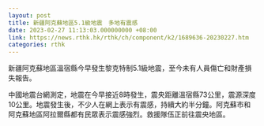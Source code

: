 ```yaml
---
layout: post
title: 新疆阿克蘇地區5.1級地震　多地有震感
date: 2023-02-27 11:13:03.000000000 +08:00
link: https://news.rthk.hk/rthk/ch/component/k2/1689636-20230227.htm
categories: rthk
---
```


新疆阿克蘇地區溫宿縣今早發生黎克特制5.1級地震，至今未有人員傷亡和財產損失報告。

中國地震台網測定，地震在今早接近8時發生，震央距離溫宿縣73公里，震源深度10公里。地震發生後，不少人在網上表示有震感，持續大約半分鐘。阿克蘇市和阿克蘇地區阿拉爾縣都有民眾表示震感強烈。​救援隊伍正前往震央地區。
